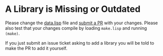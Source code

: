 # A Library is Missing or Outdated
Please change the [data.lisp](data.lisp) file and [submit a PR](https://github.com/Shinmera/portability/compare?expand=1) with your changes. Please also test that your changes compile by loading `make.lisp` and running `(make)`.

If you just submit an issue ticket asking to add a library you will be told to make the PR to add it yourself.
